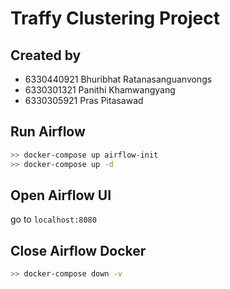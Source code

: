 # Traffy Clustering Project

## Created by

- 6330440921 Bhuribhat Ratanasanguanvongs
- 6330301321 Panithi Khamwangyang
- 6330305921 Pras Pitasawad

## Run Airflow

```sh
>> docker-compose up airflow-init
>> docker-compose up -d
```
## Open Airflow UI

go to `localhost:8080`

## Close Airflow Docker

```sh
>> docker-compose down -v
```
